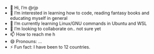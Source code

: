 - 👋 Hi, I’m @rjp
- 👀 I’m interested in learning how to code, reading fantasy books and educating myself in general
- 🌱 I’m currently learning Linux/GNU commands in Ubuntu and WSL
- 💞️ I’m looking to collaborate on.. not sure yet
- 📫 How to reach me h
- 😄 Pronouns: ...
- ⚡ Fun fact: I have been to 12 countries.

<!---
rvnipas/rvnipas is a ✨ special ✨ repository because its `README.md` (this file) appears on your GitHub profile.
You can click the Preview link to take a look at your changes.
--->
